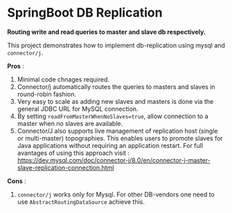 # SpringBoot DB Replication 

**Routing write and read queries to master and slave db respectively.**

This project demonstrates how to implement db-replication using mysql and `connector/j`.

**Pros** :
1. Minimal code chnages required.
2. Connector/j automatically routes the queries to masters and slaves in round-robin fashion.
3. Very easy to scale as adding new slaves and masters is done via the general JDBC URL for MySQL connection. 
4. By setting `readFromMasterWhenNoSlaves=true`, allow connection to a master when no slaves are available.
5. Connector/J also supports live management of replication host (single or multi-master) topographies. This enables users to promote slaves for Java applications without requiring an application restart. 
For full avantages of using this approach visit : https://dev.mysql.com/doc/connector-j/8.0/en/connector-j-master-slave-replication-connection.html

**Cons** :
1. `connector/j` works only for Mysql. For other DB-vendors one need to use `AbstractRoutingDataSource` achieve this.

